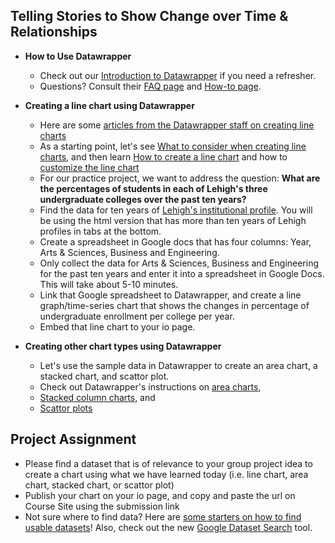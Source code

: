 ## Telling Stories to Show Change over Time & Relationships

- **How to Use Datawrapper**
  -   Check out our [Introduction to Datawrapper](https://github.com/HaiyanJia-Lehigh/DataStorytelling/blob/master/Telling%20Stories%20to%20Show%20Composition%20%26%20Comparison.md) if you need a refresher.
  -   Questions? Consult their [FAQ page](https://www.datawrapper.de/faq/) and [How-to page](https://academy.datawrapper.de/).

- **Creating a line chart using Datawrapper**
  -   Here are some [articles from the Datawrapper staff on creating line charts](https://academy.datawrapper.de/category/76-line-charts)
  -   As a starting point, let's see [What to consider when creating line charts](https://academy.datawrapper.de/article/129-what-to-consider-when-creating-line-charts), and then learn [How to create a line chart](https://academy.datawrapper.de/article/23-how-to-create-a-line-chart) and how to [customize the line chart](https://academy.datawrapper.de/article/47-customizing-your-line-chart)
  -   For our practice project, we want to address the question:
  **What are the percentages of students in each of Lehigh's three undergraduate colleges over the past ten years?**
  -   Find the data for ten years of [Lehigh's institutional profile](https://oirsa.lehigh.edu/fte-headcount). You will be using the html version that has more than ten years of Lehigh profiles in tabs at the bottom.
  -   Create a spreadsheet in Google docs that has four columns: Year, Arts & Sciences, Business and Engineering.
  -   Only collect the data for Arts & Sciences, Business and Engineering for the past ten years and enter it into a spreadsheet in Google Docs. This will take about 5-10 minutes.
  -   Link that Google spreadsheet to Datawrapper, and create a line graph/time-series chart that shows the changes in percentage of undergraduate enrollment per college per year.
  -   Embed that line chart to your io page.
  
- **Creating other chart types using Datawrapper**
  -   Let's use the sample data in Datawrapper to create an area chart, a stacked chart, and scattor plot. 
  -   Check out Datawrapper's instructions on [area charts](https://academy.datawrapper.de/category/78-area-chart),
  -   [Stacked column charts](https://academy.datawrapper.de/category/75-column-charts), and
  -   [Scattor plots](https://academy.datawrapper.de/category/79-scatterplots)

## Project Assignment
 -  Please find a dataset that is of relevance to your group project idea to create a chart using what we have learned today (i.e. line chart, area chart, stacked chart, or scattor plot)
 -  Publish your chart on your io page, and copy and paste the url on Course Site using the submission link
 -  Not sure where to find data? Here are [some starters on how to find usable datasets](https://github.com/HaiyanJia-Lehigh/DataVisualization/blob/master/Finding%20Data.md)! Also, check out the new [Google Dataset Search](https://toolbox.google.com/datasetsearch) tool.
